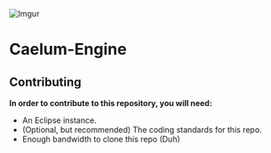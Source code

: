 ![Imgur](http://i.imgur.com/ISxctvZ.png)

# Caelum-Engine


## Contributing


**In order to contribute to this repository, you will need:**
* An Eclipse instance.
* (Optional, but recommended) The coding standards for this repo.
* Enough bandwidth to clone this repo (Duh)
